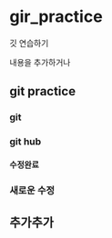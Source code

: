 # gir_practice
깃 연습하기

내용을 추가하거나 

## git practice
### git
### git hub
#### 수정완료

### 새로운 수정
## 추가추가
